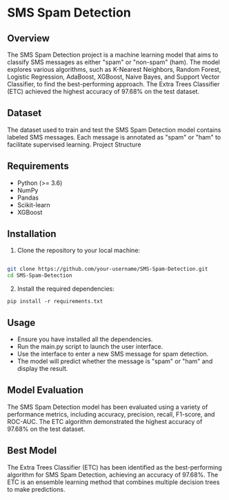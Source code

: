 # SMS Spam Detection

## Overview

The SMS Spam Detection project is a machine learning model that aims to classify SMS messages as either "spam" or "non-spam" (ham). The model explores various algorithms, such as K-Nearest Neighbors, Random Forest, Logistic Regression, AdaBoost, XGBoost, Naive Bayes, and Support Vector Classifier, to find the best-performing approach. The Extra Trees Classifier (ETC) achieved the highest accuracy of 97.68% on the test dataset.

## Dataset

The dataset used to train and test the SMS Spam Detection model contains labeled SMS messages. Each message is annotated as "spam" or "ham" to facilitate supervised learning.
Project Structure

## Requirements

- Python (>= 3.6)
- NumPy
- Pandas
- Scikit-learn
- XGBoost

## Installation

1. Clone the repository to your local machine:

```bash

git clone https://github.com/your-username/SMS-Spam-Detection.git
cd SMS-Spam-Detection
```

2. Install the required dependencies:

```
pip install -r requirements.txt
```

## Usage

- Ensure you have installed all the dependencies.
- Run the main.py script to launch the user interface.
- Use the interface to enter a new SMS message for spam detection.
- The model will predict whether the message is "spam" or "ham" and display the result.

## Model Evaluation

The SMS Spam Detection model has been evaluated using a variety of performance metrics, including accuracy, precision, recall, F1-score, and ROC-AUC. The ETC algorithm demonstrated the highest accuracy of 97.68% on the test dataset.

## Best Model

The Extra Trees Classifier (ETC) has been identified as the best-performing algorithm for SMS Spam Detection, achieving an accuracy of 97.68%. The ETC is an ensemble learning method that combines multiple decision trees to make predictions.
